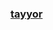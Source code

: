 ### [tayyor](https://github.com/AbuProgrammiy/Homework/tree/master/97-dars-home](https://github.com/AbuProTutorials/home-97-dars))
